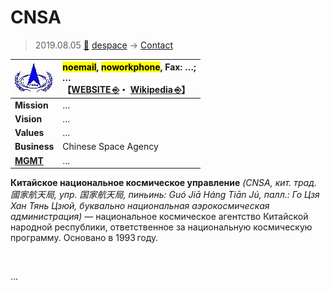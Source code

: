 # CNSA
> 2019.08.05 [🚀](../../../index/index.md) [despace](../index.md) → [Contact](../contact.md)

|[![](../f/contact/c/cnsa_logo1_thumb.webp)](../f/contact/c/cnsa_logo1.webp)|<mark>noemail</mark>, <mark>noworkphone</mark>, Fax: …;<br> *…*<br> 【[WEBSITE ⎆](http://www.cnsa.gov.cn/)・ [Wikipedia ⎆](https://en.wikipedia.org/wiki/China_National_Space_Administration)】|
|:-|:-|
|**Mission**|…|
|**Vision**|…|
|**Values**|…|
|**Business**|Chinese Space Agency|
|**[MGMT](../mgmt.md)**|…|

**Китайское национальное космическое управление** *(CNSA, кит. трад. 國家航天局, упр. 国家航天局, пиньинь: Guó Jiā Háng Tiān Jú, палл.: Го Цзя Хан Тянь Цзюй, буквально национальная аэрокосмическая администрация)* — национальное космическое агентство Китайской народной республики, ответственное за национальную космическую программу. Основано в 1993 году.

<p style="page-break-after:always"> </p>

…
